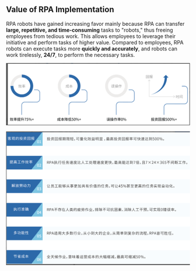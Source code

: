 ## Value of RPA Implementation

RPA robots have gained increasing favor mainly because RPA can transfer **large, repetitive, and time-consuming** tasks to "robots," thus freeing employees from tedious work. This allows employees to leverage their initiative and perform tasks of higher value. Compared to employees, RPA robots can execute tasks more **quickly and accurately**, and robots can work tirelessly, **24/7**, to perform the necessary tasks.

![image-20220509144409677](Value.assets/image-20220509144409677.png)

![image-20220509144444473](Value.assets/image-20220509144444473.png)

